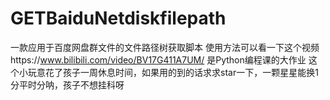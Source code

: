# GETBaiduNetdiskfilepath
一款应用于百度网盘群文件的文件路径树获取脚本
使用方法可以看一下这个视频https://www.bilibili.com/video/BV17G411A7UM/
是Python编程课的大作业
这个小玩意花了孩子一周休息时间，如果用的到的话求求star一下，一颗星星能换1分平时分呐，孩子不想挂科呀

